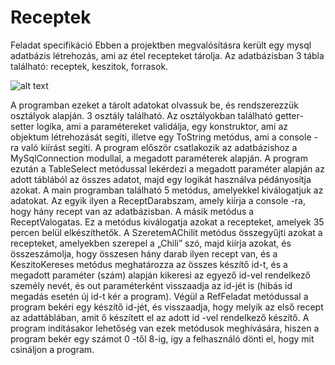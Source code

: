 # Receptek
Feladat specifikáció
Ebben a projektben megvalósításra került egy mysql adatbázis létrehozás, ami az étel recepteket tárolja. Az adatbázisban 3 tábla található: receptek, keszitok, forrasok.

![alt text](https://i.imgur.com/o3WjEQ4.png)

A programban ezeket a tárolt adatokat olvassuk be, és rendszerezzük osztályok alapján. 3 osztály található. Az osztályokban található getter-setter logika, ami a paramétereket validálja, egy konstruktor, ami az objektum létrehozását segíti, illetve egy ToString metódus, ami a console -ra való kiírást segíti. A program először csatlakozik az adatbázishoz a MySqlConnection modullal, a megadott paraméterek alapján. A program ezután a TableSelect metódussal lekérdezi a megadott paraméter alapján az adott táblából az összes adatot, majd egy logikát használva pédányosítja azokat. A main programban található 5 metódus, amelyekkel kiválogatjuk az adatokat. Az egyik ilyen a ReceptDarabszam, amely kiírja a console -ra, hogy hány recept van az adatbázisban. A másik metódus a ReceptValogatas. Ez a metódus kiválogatja azokat a recepteket, amelyek 35 percen belül elkészíthetők. A SzeretemAChilit metódus összegyűjti azokat a recepteket, amelyekben szerepel a „Chili” szó, majd kiírja azokat, és összeszámolja, hogy összesen hány darab ilyen recept van, és a KeszitoKereses metódus meghatározza az összes készítő id-t, és a megadott paraméter (szám) alapján kikeresi az egyező id-vel rendelkező személy nevét, és out paraméterként visszaadja az id-jét is (hibás id megadás esetén új id-t kér a program). Végül a RefFeladat metódussal a program bekéri egy készítő id-jét, és visszaadja, hogy melyik az első recept az adattáblában, amit ő készített el az adott id -vel rendelkező készítő. A program indításakor lehetőség van ezek metódusok meghívására, hiszen a program bekér egy számot 0 -től 8-ig, így a felhasználó dönti el, hogy mit csináljon a program.
